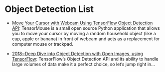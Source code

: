 # Object Detection List

- [Move Your Cursor with Webcam Using TensorFlow Object Detection API](https://medium.com/towards-data-science/move-cursor-with-tensorflow-3727ed5e2795): TensorMouse is a small open source Python application that allows you to move your cursor by moving a random household object (like a cup, apple or banana) in front of webcam and acts as a replacement for computer mouse or trackpad.

- [2018~Deep Dive into Object Detection with Open Images, using TensorFlow](https://blog.algorithmia.com/deep-dive-into-object-detection-with-open-images-using-tensorflow/): TensorFlow’s Object Detection API and its ability to handle large volumes of data make it a perfect choice, so let’s jump right in…
